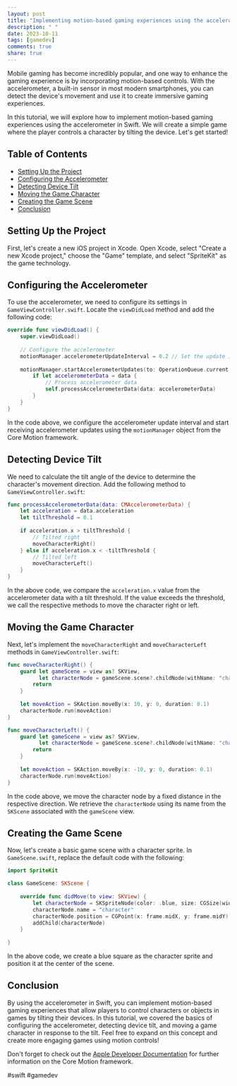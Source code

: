 ```yaml
---
layout: post
title: "Implementing motion-based gaming experiences using the accelerometer in Swift"
description: " "
date: 2023-10-11
tags: [gamedev]
comments: true
share: true
---
```


Mobile gaming has become incredibly popular, and one way to enhance the gaming experience is by incorporating motion-based controls. With the accelerometer, a built-in sensor in most modern smartphones, you can detect the device's movement and use it to create immersive gaming experiences.

In this tutorial, we will explore how to implement motion-based gaming experiences using the accelerometer in Swift. We will create a simple game where the player controls a character by tilting the device. Let's get started!

## Table of Contents
- [Setting Up the Project](#setting-up-the-project)
- [Configuring the Accelerometer](#configuring-the-accelerometer)
- [Detecting Device Tilt](#detecting-device-tilt)
- [Moving the Game Character](#moving-the-game-character)
- [Creating the Game Scene](#creating-the-game-scene)
- [Conclusion](#conclusion)

## Setting Up the Project

First, let's create a new iOS project in Xcode. Open Xcode, select "Create a new Xcode project," choose the "Game" template, and select "SpriteKit" as the game technology.

## Configuring the Accelerometer

To use the accelerometer, we need to configure its settings in `GameViewController.swift`. Locate the `viewDidLoad` method and add the following code:

```swift
override func viewDidLoad() {
    super.viewDidLoad()
    
    // Configure the accelerometer
    motionManager.accelerometerUpdateInterval = 0.2 // Set the update interval
    
    motionManager.startAccelerometerUpdates(to: OperationQueue.current!) { (data, error) in
        if let accelerometerData = data {
            // Process accelerometer data
            self.processAccelerometerData(data: accelerometerData)
        }
    }
}
```

In the code above, we configure the accelerometer update interval and start receiving accelerometer updates using the `motionManager` object from the Core Motion framework.

## Detecting Device Tilt

We need to calculate the tilt angle of the device to determine the character's movement direction. Add the following method to `GameViewController.swift`:

```swift
func processAccelerometerData(data: CMAccelerometerData) {
    let acceleration = data.acceleration
    let tiltThreshold = 0.1
    
    if acceleration.x > tiltThreshold {
        // Tilted right
        moveCharacterRight()
    } else if acceleration.x < -tiltThreshold {
        // Tilted left
        moveCharacterLeft()
    }
}
```

In the above code, we compare the `acceleration.x` value from the accelerometer data with a tilt threshold. If the value exceeds the threshold, we call the respective methods to move the character right or left.

## Moving the Game Character

Next, let's implement the `moveCharacterRight` and `moveCharacterLeft` methods in `GameViewController.swift`:

```swift
func moveCharacterRight() {
    guard let gameScene = view as? SKView,
          let characterNode = gameScene.scene?.childNode(withName: "character") else {
        return
    }
    
    let moveAction = SKAction.moveBy(x: 10, y: 0, duration: 0.1)
    characterNode.run(moveAction)
}

func moveCharacterLeft() {
    guard let gameScene = view as? SKView,
          let characterNode = gameScene.scene?.childNode(withName: "character") else {
        return
    }
    
    let moveAction = SKAction.moveBy(x: -10, y: 0, duration: 0.1)
    characterNode.run(moveAction)
}
```

In the code above, we move the character node by a fixed distance in the respective direction. We retrieve the `characterNode` using its name from the `SKScene` associated with the `gameScene` view.

## Creating the Game Scene

Now, let's create a basic game scene with a character sprite. In `GameScene.swift`, replace the default code with the following:

```swift
import SpriteKit

class GameScene: SKScene {
    
    override func didMove(to view: SKView) {
        let characterNode = SKSpriteNode(color: .blue, size: CGSize(width: 50, height: 50))
        characterNode.name = "character"
        characterNode.position = CGPoint(x: frame.midX, y: frame.midY)
        addChild(characterNode)
    }
    
}
```

In the above code, we create a blue square as the character sprite and position it at the center of the scene.

## Conclusion

By using the accelerometer in Swift, you can implement motion-based gaming experiences that allow players to control characters or objects in games by tilting their devices. In this tutorial, we covered the basics of configuring the accelerometer, detecting device tilt, and moving a game character in response to the tilt. Feel free to expand on this concept and create more engaging games using motion controls!

Don't forget to check out the [Apple Developer Documentation](https://developer.apple.com/documentation/coremotion) for further information on the Core Motion framework.

#swift #gamedev